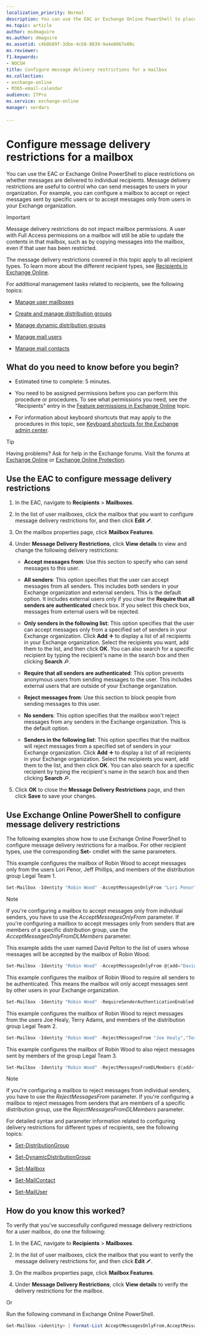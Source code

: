 ```yaml
---
localization_priority: Normal
description: You can use the EAC or Exchange Online PowerShell to place restrictions on whether messages are delivered to individual recipients. Message delivery restrictions are useful to control who can send messages to users in your organization. For example, you can configure a mailbox to accept or reject messages sent by specific users or to accept messages only from users in your Exchange organization.
ms.topic: article
author: msdmaguire
ms.author: dmaguire
ms.assetid: c4b8b89f-3dbe-4cb8-8839-9a4e8067e00c
ms.reviewer: 
f1.keywords:
- NOCSH
title: Configure message delivery restrictions for a mailbox
ms.collection: 
- exchange-online
- M365-email-calendar
audience: ITPro
ms.service: exchange-online
manager: serdars

---
```


# Configure message delivery restrictions for a mailbox

You can use the EAC or Exchange Online PowerShell to place restrictions on whether messages are delivered to individual recipients. Message delivery restrictions are useful to control who can send messages to users in your organization. For example, you can configure a mailbox to accept or reject messages sent by specific users or to accept messages only from users in your Exchange organization.

> [!IMPORTANT]
> Message delivery restrictions do not impact mailbox permissions. A user with Full Access permissions on a mailbox will still be able to update the contents in that mailbox, such as by copying messages into the mailbox, even if that user has been restricted.

The message delivery restrictions covered in this topic apply to all recipient types. To learn more about the different recipient types, see [Recipients in Exchange Online](../recipients-in-exchange-online.md).

For additional management tasks related to recipients, see the following topics:

- [Manage user mailboxes](manage-user-mailboxes.md)

- [Create and manage distribution groups](../../recipients-in-exchange-online/manage-distribution-groups/manage-distribution-groups.md)

- [Manage dynamic distribution groups](../../recipients-in-exchange-online/manage-dynamic-distribution-groups/manage-dynamic-distribution-groups.md)

- [Manage mail users](../../recipients-in-exchange-online/manage-mail-users.md)

- [Manage mail contacts](../../recipients-in-exchange-online/manage-mail-contacts.md)

## What do you need to know before you begin?

- Estimated time to complete: 5 minutes.

- You need to be assigned permissions before you can perform this procedure or procedures. To see what permissions you need, see the "Recipients" entry in the [Feature permissions in Exchange Online](../../permissions-exo/feature-permissions.md) topic.

- For information about keyboard shortcuts that may apply to the procedures in this topic, see [Keyboard shortcuts for the Exchange admin center](../../accessibility/keyboard-shortcuts-in-admin-center.md).

> [!TIP]
> Having problems? Ask for help in the Exchange forums. Visit the forums at [Exchange Online](https://social.technet.microsoft.com/forums/msonline/home?forum=onlineservicesexchange) or [Exchange Online Protection](https://social.technet.microsoft.com/forums/forefront/home?forum=FOPE).

## Use the EAC to configure message delivery restrictions

1. In the EAC, navigate to **Recipients** \> **Mailboxes**.

2. In the list of user mailboxes, click the mailbox that you want to configure message delivery restrictions for, and then click **Edit** ![Edit icon](../../media/ITPro_EAC_EditIcon.gif).

3. On the mailbox properties page, click **Mailbox Features**.

4. Under **Message Delivery Restrictions**, click **View details** to view and change the following delivery restrictions:

   - **Accept messages from**: Use this section to specify who can send messages to this user.

   - **All senders**: This option specifies that the user can accept messages from all senders. This includes both senders in your Exchange organization and external senders. This is the default option. It includes external users only if you clear the **Require that all senders are authenticated** check box. If you select this check box, messages from external users will be rejected.

   - **Only senders in the following list**: This option specifies that the user can accept messages only from a specified set of senders in your Exchange organization. Click **Add** ![Add Icon](../../media/ITPro_EAC_AddIcon.gif) to display a list of all recipients in your Exchange organization. Select the recipients you want, add them to the list, and then click **OK**. You can also search for a specific recipient by typing the recipient's name in the search box and then clicking **Search** ![Search icon](../../media/ITPro_EAC_.gif).

   - **Require that all senders are authenticated**: This option prevents anonymous users from sending messages to the user. This includes external users that are outside of your Exchange organization.

   - **Reject messages from**: Use this section to block people from sending messages to this user.

   - **No senders**: This option specifies that the mailbox won't reject messages from any senders in the Exchange organization. This is the default option.

   - **Senders in the following list**: This option specifies that the mailbox will reject messages from a specified set of senders in your Exchange organization. Click **Add** ![Add Icon](../../media/ITPro_EAC_AddIcon.gif) to display a list of all recipients in your Exchange organization. Select the recipients you want, add them to the list, and then click **OK**. You can also search for a specific recipient by typing the recipient's name in the search box and then clicking **Search** ![Search icon](../../media/ITPro_EAC_.gif).

5. Click **OK** to close the **Message Delivery Restrictions** page, and then click **Save** to save your changes.

## Use Exchange Online PowerShell to configure message delivery restrictions

The following examples show how to use Exchange Online PowerShell to configure message delivery restrictions for a mailbox. For other recipient types, use the corresponding **Set-** cmdlet with the same parameters.

This example configures the mailbox of Robin Wood to accept messages only from the users Lori Penor, Jeff Phillips, and members of the distribution group Legal Team 1.

```PowerShell
Set-Mailbox -Identity "Robin Wood" -AcceptMessagesOnlyFrom "Lori Penor","Jeff Phillips" -AcceptMessagesOnlyFromDLMembers "Legal Team 1"
```

> [!NOTE]
> If you're configuring a mailbox to accept messages only from individual senders, you have to use the _AcceptMessagesOnlyFrom_ parameter. If you're configuring a mailbox to accept messages only from senders that are members of a specific distribution group, use the _AcceptMessagesOnlyFromDLMembers_ parameter.

This example adds the user named David Pelton to the list of users whose messages will be accepted by the mailbox of Robin Wood.

```PowerShell
Set-Mailbox -Identity "Robin Wood" -AcceptMessagesOnlyFrom @{add="David Pelton"}
```

This example configures the mailbox of Robin Wood to require all senders to be authenticated. This means the mailbox will only accept messages sent by other users in your Exchange organization.

```PowerShell
Set-Mailbox -Identity "Robin Wood" -RequireSenderAuthenticationEnabled $true
```

This example configures the mailbox of Robin Wood to reject messages from the users Joe Healy, Terry Adams, and members of the distribution group Legal Team 2.

```PowerShell
Set-Mailbox -Identity "Robin Wood" -RejectMessagesFrom "Joe Healy","Terry Adams" -RejectMessagesFromDLMembers "Legal Team 2"
```

This example configures the mailbox of Robin Wood to also reject messages sent by members of the group Legal Team 3.

```PowerShell
Set-Mailbox -Identity "Robin Wood" -RejectMessagesFromDLMembers @{add="Legal Team 3"}
```

> [!NOTE]
> If you're configuring a mailbox to reject messages from individual senders, you have to use the _RejectMessagesFrom_ parameter. If you're configuring a mailbox to reject messages from senders that are members of a specific distribution group, use the _RejectMessagesFromDLMembers_ parameter.

For detailed syntax and parameter information related to configuring delivery restrictions for different types of recipients, see the following topics:

- [Set-DistributionGroup](https://docs.microsoft.com/powershell/module/exchange/set-distributiongroup)

- [Set-DynamicDistributionGroup](https://docs.microsoft.com/powershell/module/exchange/set-dynamicdistributiongroup)

- [Set-Mailbox](https://docs.microsoft.com/powershell/module/exchange/set-mailbox)

- [Set-MailContact](https://docs.microsoft.com/powershell/module/exchange/set-mailcontact)

- [Set-MailUser](https://docs.microsoft.com/powershell/module/exchange/set-mailuser)

## How do you know this worked?

To verify that you've successfully configured message delivery restrictions for a user mailbox, do one the following:

1. In the EAC, navigate to **Recipients** \> **Mailboxes**.

2. In the list of user mailboxes, click the mailbox that you want to verify the message delivery restrictions for, and then click **Edit** ![Edit icon](../../media/ITPro_EAC_EditIcon.gif).

3. On the mailbox properties page, click **Mailbox Features**.

4. Under **Message Delivery Restrictions**, click **View details** to verify the delivery restrictions for the mailbox.

Or

Run the following command in Exchange Online PowerShell.

```PowerShell
Get-Mailbox <identity> | Format-List AcceptMessagesOnlyFrom,AcceptMessagesOnlyFromDLMembers,RejectMessagesFrom,RejectMessagesFromDLMembers,RequireSenderAuthenticationEnabled
```
